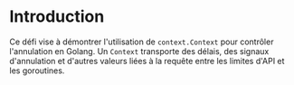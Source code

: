 # Introduction

Ce défi vise à démontrer l'utilisation de `context.Context` pour contrôler l'annulation en Golang. Un `Context` transporte des délais, des signaux d'annulation et d'autres valeurs liées à la requête entre les limites d'API et les goroutines.
